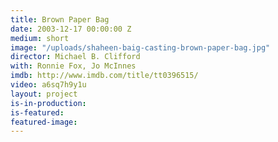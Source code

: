 ```yaml
---
title: Brown Paper Bag
date: 2003-12-17 00:00:00 Z
medium: short
image: "/uploads/shaheen-baig-casting-brown-paper-bag.jpg"
director: Michael B. Clifford
with: Ronnie Fox, Jo McInnes
imdb: http://www.imdb.com/title/tt0396515/
video: a6sq7h9y1u
layout: project
is-in-production: 
is-featured: 
featured-image: 
---
```


